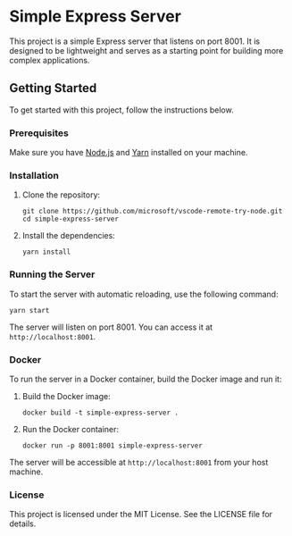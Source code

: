 # Simple Express Server

This project is a simple Express server that listens on port 8001. It is designed to be lightweight and serves as a starting point for building more complex applications.

## Getting Started

To get started with this project, follow the instructions below.

### Prerequisites

Make sure you have [Node.js](https://nodejs.org/) and [Yarn](https://yarnpkg.com/) installed on your machine.

### Installation

1. Clone the repository:

   ```
   git clone https://github.com/microsoft/vscode-remote-try-node.git
   cd simple-express-server
   ```

2. Install the dependencies:

   ```
   yarn install
   ```

### Running the Server

To start the server with automatic reloading, use the following command:

```
yarn start
```

The server will listen on port 8001. You can access it at `http://localhost:8001`.

### Docker

To run the server in a Docker container, build the Docker image and run it:

1. Build the Docker image:

   ```
   docker build -t simple-express-server .
   ```

2. Run the Docker container:

   ```
   docker run -p 8001:8001 simple-express-server
   ```

The server will be accessible at `http://localhost:8001` from your host machine.

### License

This project is licensed under the MIT License. See the LICENSE file for details.
